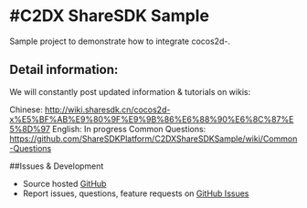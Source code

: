 #C2DX ShareSDK Sample
==================

Sample project to demonstrate how to integrate cocos2d-. 

## Detail information:
We will constantly post updated information & tutorials on wikis:

Chinese: http://wiki.sharesdk.cn/cocos2d-x%E5%BF%AB%E9%80%9F%E9%9B%86%E6%88%90%E6%8C%87%E5%8D%97 
English: In progress 
Common Questions: https://github.com/ShareSDKPlatform/C2DXShareSDKSample/wiki/Common-Questions

##Issues & Development
- Source hosted [GitHub](https://github.com/jayzeng/config-reader)
- Report issues, questions, feature requests on [GitHub Issues](https://github.com/ShareSDKPlatform/C2DXShareSDKSample/issues)


